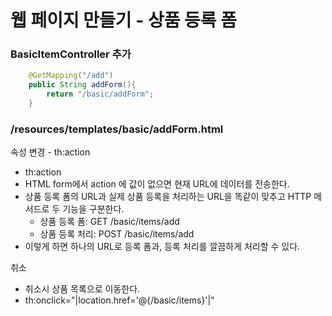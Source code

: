 
# 웹 페이지 만들기 - 상품 등록 폼

### BasicItemController 추가

```java
    @GetMapping("/add")
    public String addForm(){
        return "/basic/addForm";
    }
```

### /resources/templates/basic/addForm.html

속성 변경 - th:action
- th:action
- HTML form에서 action 에 값이 없으면 현재 URL에 데이터를 전송한다.
- 상품 등록 폼의 URL과 실제 상품 등록을 처리하는 URL을 똑같이 맞추고 HTTP 메서드로 두 기능을 구분한다.
   - 상품 등록 폼: GET /basic/items/add
   - 상품 등록 처리: POST /basic/items/add
- 이렇게 하면 하나의 URL로 등록 폼과, 등록 처리를 깔끔하게 처리할 수 있다.

취소
- 취소시 상품 목록으로 이동한다.
- th:onclick="|location.href='@{/basic/items}'|"